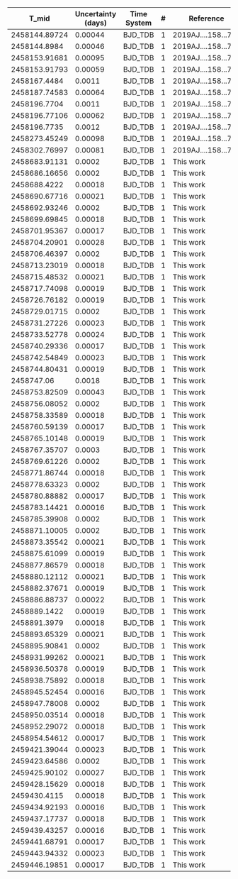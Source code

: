 |T_mid|Uncertainty (days)           |Time System|#                                            |Reference                           |
|-----|-----------------------------|-----------|---------------------------------------------|------------------------------------|
|2458144.89724|0.00044                      |BJD_TDB    |1                                            |2019AJ....158...78J                 |
|2458144.8984|0.00046                      |BJD_TDB    |1                                            |2019AJ....158...78J                 |
|2458153.91681|0.00095                      |BJD_TDB    |1                                            |2019AJ....158...78J                 |
|2458153.91793|0.00059                      |BJD_TDB    |1                                            |2019AJ....158...78J                 |
|2458167.4484|0.0011                       |BJD_TDB    |1                                            |2019AJ....158...78J                 |
|2458187.74583|0.00064                      |BJD_TDB    |1                                            |2019AJ....158...78J                 |
|2458196.7704|0.0011                       |BJD_TDB    |1                                            |2019AJ....158...78J                 |
|2458196.77106|0.00062                      |BJD_TDB    |1                                            |2019AJ....158...78J                 |
|2458196.7735|0.0012                       |BJD_TDB    |1                                            |2019AJ....158...78J                 |
|2458273.45249|0.00098                      |BJD_TDB    |1                                            |2019AJ....158...78J                 |
|2458302.76997|0.00081                      |BJD_TDB    |1                                            |2019AJ....158...78J                 |
|2458683.91131|0.0002                       |BJD_TDB    |1                                            |This work                           |
|2458686.16656|0.0002                       |BJD_TDB    |1                                            |This work                           |
|2458688.4222|0.00018                      |BJD_TDB    |1                                            |This work                           |
|2458690.67716|0.00021                      |BJD_TDB    |1                                            |This work                           |
|2458692.93246|0.0002                       |BJD_TDB    |1                                            |This work                           |
|2458699.69845|0.00018                      |BJD_TDB    |1                                            |This work                           |
|2458701.95367|0.00017                      |BJD_TDB    |1                                            |This work                           |
|2458704.20901|0.00028                      |BJD_TDB    |1                                            |This work                           |
|2458706.46397|0.0002                       |BJD_TDB    |1                                            |This work                           |
|2458713.23019|0.00018                      |BJD_TDB    |1                                            |This work                           |
|2458715.48532|0.00021                      |BJD_TDB    |1                                            |This work                           |
|2458717.74098|0.00019                      |BJD_TDB    |1                                            |This work                           |
|2458726.76182|0.00019                      |BJD_TDB    |1                                            |This work                           |
|2458729.01715|0.0002                       |BJD_TDB    |1                                            |This work                           |
|2458731.27226|0.00023                      |BJD_TDB    |1                                            |This work                           |
|2458733.52778|0.00024                      |BJD_TDB    |1                                            |This work                           |
|2458740.29336|0.00017                      |BJD_TDB    |1                                            |This work                           |
|2458742.54849|0.00023                      |BJD_TDB    |1                                            |This work                           |
|2458744.80431|0.00019                      |BJD_TDB    |1                                            |This work                           |
|2458747.06|0.0018                       |BJD_TDB    |1                                            |This work                           |
|2458753.82509|0.00043                      |BJD_TDB    |1                                            |This work                           |
|2458756.08052|0.0002                       |BJD_TDB    |1                                            |This work                           |
|2458758.33589|0.00018                      |BJD_TDB    |1                                            |This work                           |
|2458760.59139|0.00017                      |BJD_TDB    |1                                            |This work                           |
|2458765.10148|0.00019                      |BJD_TDB    |1                                            |This work                           |
|2458767.35707|0.0003                       |BJD_TDB    |1                                            |This work                           |
|2458769.61226|0.0002                       |BJD_TDB    |1                                            |This work                           |
|2458771.86744|0.00018                      |BJD_TDB    |1                                            |This work                           |
|2458778.63323|0.0002                       |BJD_TDB    |1                                            |This work                           |
|2458780.88882|0.00017                      |BJD_TDB    |1                                            |This work                           |
|2458783.14421|0.00016                      |BJD_TDB    |1                                            |This work                           |
|2458785.39908|0.0002                       |BJD_TDB    |1                                            |This work                           |
|2458871.10005|0.0002                       |BJD_TDB    |1                                            |This work                           |
|2458873.35542|0.00021                      |BJD_TDB    |1                                            |This work                           |
|2458875.61099|0.00019                      |BJD_TDB    |1                                            |This work                           |
|2458877.86579|0.00018                      |BJD_TDB    |1                                            |This work                           |
|2458880.12112|0.00021                      |BJD_TDB    |1                                            |This work                           |
|2458882.37671|0.00019                      |BJD_TDB    |1                                            |This work                           |
|2458886.88737|0.00022                      |BJD_TDB    |1                                            |This work                           |
|2458889.1422|0.00019                      |BJD_TDB    |1                                            |This work                           |
|2458891.3979|0.00018                      |BJD_TDB    |1                                            |This work                           |
|2458893.65329|0.00021                      |BJD_TDB    |1                                            |This work                           |
|2458895.90841|0.0002                       |BJD_TDB    |1                                            |This work                           |
|2458931.99262|0.00021                      |BJD_TDB    |1                                            |This work                           |
|2458936.50378|0.00019                      |BJD_TDB    |1                                            |This work                           |
|2458938.75892|0.00018                      |BJD_TDB    |1                                            |This work                           |
|2458945.52454|0.00016                      |BJD_TDB    |1                                            |This work                           |
|2458947.78008|0.0002                       |BJD_TDB    |1                                            |This work                           |
|2458950.03514|0.00018                      |BJD_TDB    |1                                            |This work                           |
|2458952.29072|0.00018                      |BJD_TDB    |1                                            |This work                           |
|2458954.54612|0.00017                      |BJD_TDB    |1                                            |This work                           |
|2459421.39044|0.00023                      |BJD_TDB    |1                                            |This work                           |
|2459423.64586|0.0002                       |BJD_TDB    |1                                            |This work                           |
|2459425.90102|0.00027                      |BJD_TDB    |1                                            |This work                           |
|2459428.15629|0.00018                      |BJD_TDB    |1                                            |This work                           |
|2459430.4115|0.00018                      |BJD_TDB    |1                                            |This work                           |
|2459434.92193|0.00016                      |BJD_TDB    |1                                            |This work                           |
|2459437.17737|0.00018                      |BJD_TDB    |1                                            |This work                           |
|2459439.43257|0.00016                      |BJD_TDB    |1                                            |This work                           |
|2459441.68791|0.00017                      |BJD_TDB    |1                                            |This work                           |
|2459443.94332|0.00023                      |BJD_TDB    |1                                            |This work                           |
|2459446.19851|0.00017                      |BJD_TDB    |1                                            |This work                           |
